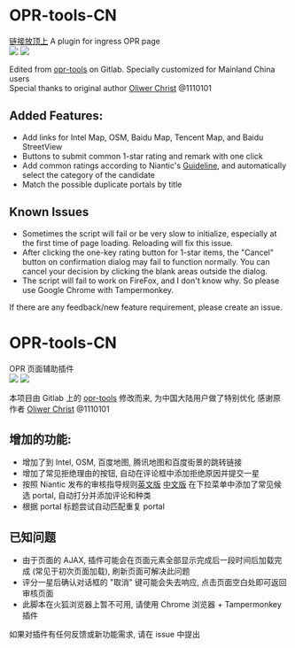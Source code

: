 # OPR-tools-CN
[链接放顶上](https://github.com/Shinku1014/OPR-tools-CN/raw/patch-1/opr_tools_cn.user.js)
A plugin for ingress OPR page    
![](https://raw.githubusercontent.com/CubicPill/OPR-tools-CN/master/demo/screenshot.png)
![](https://raw.githubusercontent.com/CubicPill/OPR-tools-CN/master/demo/dropdown.png)

Edited from [opr-tools](https://gitlab.com/1110101/opr-tools/) on Gitlab. Specially customized for Mainland China users      
Special thanks to original author [Oliwer Christ](https://gitlab.com/1110101) @1110101     
## Added Features:
- Add links for Intel Map, OSM, Baidu Map, Tencent Map, and Baidu StreetView
- Buttons to submit common 1-star rating and remark with one click
- Add common ratings according to Niantic's [Guideline](https://opr.ingress.com/guide), and automatically select the category of the candidate
- Match the possible duplicate portals by title

## Known Issues
- Sometimes the script will fail or be very slow to initialize, especially at the first time of page loading. Reloading will fix this issue.
- After clicking the one-key rating button for 1-star items, the "Cancel" button on confirmation dialog may fail to function normally. You can cancel your decision by clicking the blank areas outside the dialog.
- The script will fail to work on FireFox, and I don't know why. So please use Google Chrome with Tampermonkey.

If there are any feedback/new feature requirement, please create an issue.     

# OPR-tools-CN
OPR 页面辅助插件     
![](https://raw.githubusercontent.com/CubicPill/OPR-tools-CN/master/demo/screenshot_zh_CN.png)
![](https://raw.githubusercontent.com/CubicPill/OPR-tools-CN/master/demo/dropdown_zh_CN.png)

本项目由 Gitlab 上的 [opr-tools](https://gitlab.com/1110101/opr-tools/) 修改而来, 为中国大陆用户做了特别优化
感谢原作者 [Oliwer Christ](https://gitlab.com/1110101) @1110101      
## 增加的功能:
- 增加了到 Intel, OSM, 百度地图, 腾讯地图和百度街景的跳转链接
- 增加了常见拒绝理由的按钮, 自动在评论框中添加拒绝原因并提交一星
- 按照 Niantic 发布的审核指导规则[英文版](https://opr.ingress.com/guide) [中文版](http://mp.weixin.qq.com/s/EdiIUE5s3B4iBOusRJ5q8Q) 在下拉菜单中添加了常见候选 portal, 自动打分并添加评论和种类
- 根据 portal 标题尝试自动匹配重复 portal

## 已知问题
- 由于页面的 AJAX, 插件可能会在页面元素全部显示完成后一段时间后加载完成 (常见于初次页面加载), 刷新页面可解决此问题
- 评分一星后确认对话框的 "取消" 键可能会失去响应, 点击页面空白处即可返回审核页面
- 此脚本在火狐浏览器上暂不可用, 请使用 Chrome 浏览器 + Tampermonkey 插件

如果对插件有任何反馈或新功能需求, 请在 issue 中提出     
